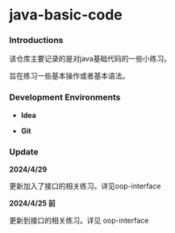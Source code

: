 # java-basic-code

### Introductions

该仓库主要记录的是对java基础代码的一些小练习。  

旨在练习一些基本操作或者基本语法。

### Development Environments

- **Idea**

- **Git**

### Update

**2024/4/29**

更新加入了接口的相关练习。详见oop-interface

**2024/4/25 前**

更新到接口的相关练习。详见  oop-interface
